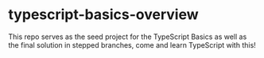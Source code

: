 # typescript-basics-overview
This repo serves as the seed project for the TypeScript Basics as well as the final solution in stepped branches, come and learn TypeScript with this!
